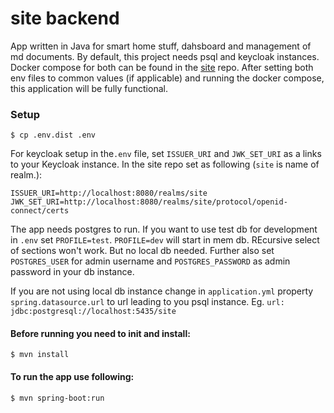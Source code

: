 # site backend

App written in Java for smart home stuff, dahsboard and management of md documents. By default, this project needs psql and keycloak instances. Docker
compose for both can be found in the [site](https://github.com/SamuelSlavka/site) repo. After setting both env
files to common values (if applicable) and running the docker compose, this application will be fully
functional.

### Setup

    $ cp .env.dist .env     
For keycloak setup in the`.env` file, set `ISSUER_URI` and `JWK_SET_URI` as a links to your Keycloak instance.
In the site repo set as following (`site` is name of realm.):

    ISSUER_URI=http://localhost:8080/realms/site
    JWK_SET_URI=http://localhost:8080/realms/site/protocol/openid-connect/certs

The app needs postgres to run. If you want to
use test db for development in `.env` set `PROFILE=test`. `PROFILE=dev` will start in mem db. REcursive select of sections won't work. But no local db needed.
Further also set `POSTGRES_USER` for admin username
and `POSTGRES_PASSWORD` as admin password in your db instance. 

If you are not using local db instance change in `application.yml` property `spring.datasource.url` to url leading to
you psql instance.
Eg. `url: jdbc:postgresql://localhost:5435/site`

#### Before running you need to init and install:

    $ mvn install

#### To run the app use following:

    $ mvn spring-boot:run
